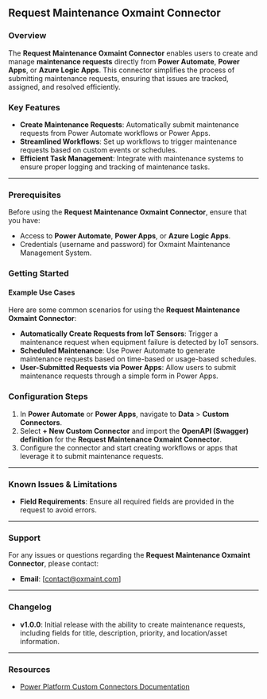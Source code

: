 ## **Request Maintenance Oxmaint Connector**

### **Overview**
The **Request Maintenance Oxmaint Connector** enables users to create and manage **maintenance requests** directly from **Power Automate**, **Power Apps**, or **Azure Logic Apps**. This connector simplifies the process of submitting maintenance requests, ensuring that issues are tracked, assigned, and resolved efficiently.

### **Key Features**
- **Create Maintenance Requests**: Automatically submit maintenance requests from Power Automate workflows or Power Apps.
- **Streamlined Workflows**: Set up workflows to trigger maintenance requests based on custom events or schedules.
- **Efficient Task Management**: Integrate with maintenance systems to ensure proper logging and tracking of maintenance tasks.

---

### **Prerequisites**
Before using the **Request Maintenance Oxmaint Connector**, ensure that you have:
- Access to **Power Automate**, **Power Apps**, or **Azure Logic Apps**.
- Credentials (username and password) for Oxmaint Maintenance Management System.

### **Getting Started**

#### **Example Use Cases**
Here are some common scenarios for using the **Request Maintenance Oxmaint Connector**:
- **Automatically Create Requests from IoT Sensors**: Trigger a maintenance request when equipment failure is detected by IoT sensors.
- **Scheduled Maintenance**: Use Power Automate to generate maintenance requests based on time-based or usage-based schedules.
- **User-Submitted Requests via Power Apps**: Allow users to submit maintenance requests through a simple form in Power Apps.

### **Configuration Steps**
1. In **Power Automate** or **Power Apps**, navigate to **Data** > **Custom Connectors**.
2. Select **+ New Custom Connector** and import the **OpenAPI (Swagger) definition** for the **Request Maintenance Oxmaint Connector**.
3. Configure the connector and start creating workflows or apps that leverage it to submit maintenance requests.

---

### **Known Issues & Limitations**
- **Field Requirements**: Ensure all required fields are provided in the request to avoid errors.

---

### **Support**
For any issues or questions regarding the **Request Maintenance Oxmaint Connector**, please contact:
- **Email**: [contact@oxmaint.com]

---

### **Changelog**
- **v1.0.0**: Initial release with the ability to create maintenance requests, including fields for title, description, priority, and location/asset information.

---

### **Resources**
- [Power Platform Custom Connectors Documentation](https://docs.microsoft.com/en-us/connectors/custom-connectors/)